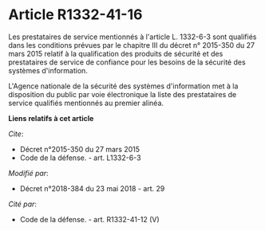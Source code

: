 # Article R1332-41-16

Les prestataires de service mentionnés à l'article L. 1332-6-3 sont qualifiés dans les conditions prévues par le chapitre III
du décret n° 2015-350 du 27 mars 2015 relatif à la qualification des produits de sécurité et des prestataires de service de
confiance pour les besoins de la sécurité des systèmes d'information.

L'Agence nationale de la sécurité des systèmes d'information met à la disposition du public par voie électronique la liste
des prestataires de service qualifiés mentionnés au premier alinéa.

**Liens relatifs à cet article**

_Cite_:

  - Décret n°2015-350 du 27 mars 2015
  - Code de la défense. - art. L1332-6-3

_Modifié par_:

  - Décret n°2018-384 du 23 mai 2018 - art. 29

_Cité par_:

  - Code de la défense. - art. R1332-41-12 (V)
